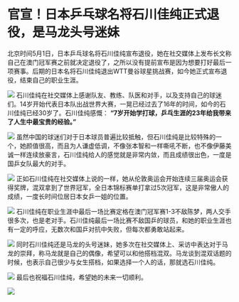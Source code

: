 # 官宣！日本乒乓球名将石川佳纯正式退役，是马龙头号迷妹

北京时间5月1日，日本乒乓球名将石川佳纯宣布退役，她在社交媒体上发布长文称自己在澳门冠军赛之前就决定退役了，之所以没有提前宣布是因为想要打好最后一项赛事。后期的日本名将石川佳纯退出WTT曼谷球星挑战赛，如今她正式宣布退役，结束自己的职业生涯。

![](https://inews.gtimg.com/news_bt/O7YxptKoXFBwaBbbp1bPyJTQIMEE-pNSB-mptkgGiTKR8AA/1000)
石川佳纯在社交媒体上感谢队友、教练、队医和对手，以及支持自己的球迷们。14岁开始代表日本队出战世界大赛，一晃已经过去了16年的时间，如今的石川佳纯已经30岁了。石川佳纯感慨：
**“7岁开始学打球，乒乓生涯的23年给我带来了人生中最宝贵的经验。”**

![](https://inews.gtimg.com/news_bt/OXlUtsmkTbp7ZDjgqbNOYPn-ym5ApVA1YB2aFXPsPYs88AA/1000)
虽然中国的球迷们对于日本球员普遍比较抵触，但石川佳纯是比较特殊的一个，她颜值很高，而且为人谦虚低调，不像张本智和一样嘶吼不断，也不像伊藤美诚一样连续放豪言，石川佳纯给人的感觉就是非常内敛，而且成绩很出色，一度是国乒女队最大的对手。

![](https://inews.gtimg.com/news_bt/OSjviMiwKavqXoGhjFZnkg_245F7G5a5TE2Px9laEMCNgAA/1000)
正如石川佳纯在社交媒体上说的一样，她从伦敦奥运会开始连续三届奥运会获得奖牌，混双拿到了世界冠军，全日本锦标赛单打拿过5次冠军，这是非常傲人的成绩，一度长时间位居日本女乒一姐的位置。

![](https://inews.gtimg.com/news_bt/ORdxhJ6645rpJnxFREOh6nz5jbpZgtYHs57CSpNXpcgY8AA/1000)
石川佳纯在职业生涯中最后一场比赛定格在澳门冠军赛1-3不敌陈梦，两人交手很多次，也是老对手。石川佳纯最后一场比赛不敌国乒的球员，和她的职业生涯也有一定的呼应，无数次和国乒对抗中失败，但每次都勇敢站起来。

![](https://inews.gtimg.com/news_bt/OnMcrunfKbvqFDnXRRZ4B7GbQshizS9n3P4BHpSr6vT7wAA/1000)
同时石川佳纯还是马龙的头号迷妹，她多次在社交媒体上、采访中表达对于马龙的崇拜，称马龙就是自己的偶像，希望可以和他搭档混双。马龙谈到混双话题的时候，也表示自己很少与女生搭档，如果选择一个人的话，那就选石川佳纯。

![](https://inews.gtimg.com/news_bt/OeZ_40T0gLUAloFMjo7wMEu___hwGbzoN5UA9vbA1U25oAA/1000)
最后也祝福石川佳纯，希望她的未来一切顺利。

![](https://inews.gtimg.com/news_bt/O-CKcdB4qx9hi53tsTUCncu19dxEfEBMco5WP7GM6eZroAA/1000)

